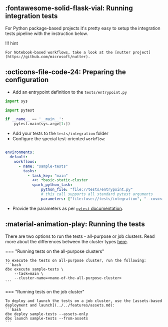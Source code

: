 ## :fontawesome-solid-flask-vial: Running integration tests

For Python package-based projects it's pretty easy to setup the integration tests pipeline with the instruction below.

!!! hint

    For Notebook-based workflows, take a look at the [nutter project](https://github.com/microsoft/nutter).


## :octicons-file-code-24:  Preparing the configuration

* Add an entrypoint definition to the `tests/entrypoint.py`

```python title="tests/entrypoint.py"
import sys

import pytest

if __name__ == '__main__':
    pytest.main(sys.argv[1:])
```

* Add your tests to the `tests/integration` folder
* Configure the special test-oriented `workflow`:

```yaml title="conf/deployment.yml"

environments:
  default:
    workflows:
      - name: "sample-tests"
        tasks:
          - task_key: "main"
            <<: *basic-static-cluster
            spark_python_task:
                python_file: "file://tests/entrypoint.py"
                # this call supports all standard pytest arguments
                parameters: ["file:fuse://tests/integration", "--cov=<insert-your-package-name>"]
```

* Provide the parameters as per [`pytest` documentation](https://docs.pytest.org/en/7.1.x/how-to/usage.html).


## :material-animation-play: Running the tests

There are two options to run the tests - all-purpose or job clusters. Read more about the differences between the cluster types [here](../../concepts/cluster_types.md).

=== "Running tests on the all-purpose clusters"

    To execute the tests on all-purpose cluster, run the following:
    ```bash
    dbx execute sample-tests \
        --task=main \
        --cluster-name=<name-of-the-all-purpose-cluster>
    ```

=== "Running tests on the job cluster"

    To deploy and launch the tests on a job cluster, use the [assets-based deployment and launch](../../features/assets.md):
    ```bash
    dbx deploy sample-tests --assets-only
    dbx launch sample-tests --from-assets
    ```

